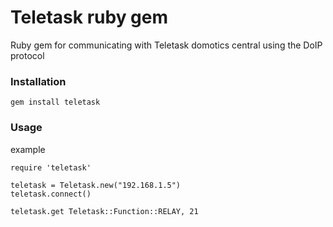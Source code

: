 Teletask ruby gem
========

Ruby gem for communicating with Teletask domotics central using the DoIP protocol

### Installation

`gem install teletask`

### Usage

example

```
require 'teletask'

teletask = Teletask.new("192.168.1.5")
teletask.connect()

teletask.get Teletask::Function::RELAY, 21
```
